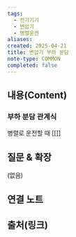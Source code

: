 ```yaml
---
tags:
  - 전기기기
  - 변압기
  - 병렬운전
aliases: 
created: 2025-04-21
title: 변압기 부하 분담
note-type: COMMON
completed: false
---
```


## 내용(Content)

### 부하 분담 관계식

병렬로 운전할 때 [[]]

## 질문 & 확장

(없음)

## 연결 노트

## 출처(링크)

